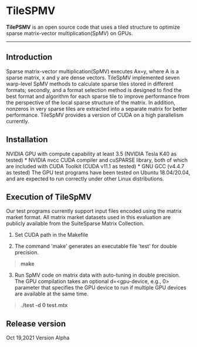 # TileSPMV

 

**TilePSMV** is an open source code that uses a tiled structure to optimize sparse matrix-vector multiplication(SpMV) on GPUs.  

-------------------


## Introduction

Sparse matrix-vector multiplication(SpMV) executes Ax=y, where A is a sparse matrix, x and y are dense vectors. TileSpMV implemented seven warp-level SpMV methods to calculate sparse tiles stored in different formats; secondly, and a format selection method is designed to find the best format and algorithm for each sparse tile to improve performance from the perspective of the local sparse structure of the matrix. In addition, nonzeros in very sparse tiles are extracted into a separate matrix for better performance. 
TileSpMV provides a version of CUDA on a high parallelism currently.


<!-- ## Structure
```
beidoublas/README     instructions on installation
beidoublas/src        C source code, to be compiled into libbeidoublas.so
beidoublas/test       testing code
beidoublas/Makefile   top-level Makefile that does installation and testing
``` -->

## Installation

<!-- To use this code, you need to modify the Makefile with correct g++ installation path and use make for automatic installation. -->
NVIDIA GPU with compute capability at least 3.5 (NVIDIA Tesla K40 as tested) * NVIDIA nvcc CUDA compiler and cuSPARSE library, both of which are included with CUDA Toolkit (CUDA v11.1 as tested) * GNU GCC (v4.4.7 as tested)
The GPU test programs have been tested on Ubuntu 18.04/20.04, and are expected to run correctly under other Linux distributions.

## Execution of TileSpMV
Our test programs currently support input files encoded using the matrix market format. All matrix market datasets used in this evaluation are publicly available from the SuiteSparse Matrix Collection. 

1. Set CUDA path in the Makefile

2. The command 'make' generates an executable file 'test' for double precision.
> **make**

3. Run SpMV code on matrix data with auto-tuning in double precision. The GPU compilation takes an optional d=<gpu-device, e.g., 0> parameter that specifies the GPU device to run if multiple GPU devices are available at the same time. 
> **./test -d 0 test.mtx**



## Release version
Oct 19,2021 Version Alpha

 




